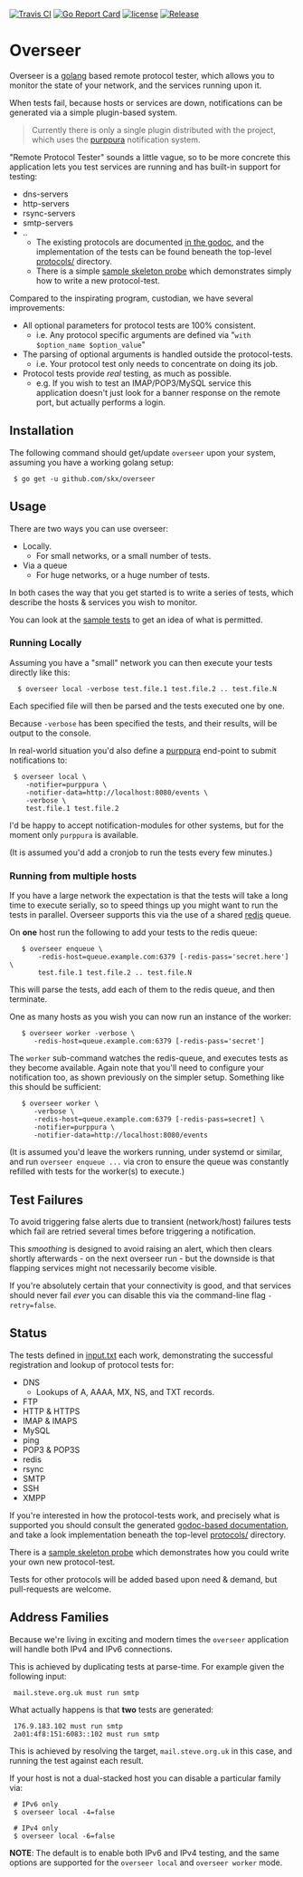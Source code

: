 [![Travis CI](https://img.shields.io/travis/skx/overseer/master.svg?style=flat-square)](https://travis-ci.org/skx/overseer)
[![Go Report Card](https://goreportcard.com/badge/github.com/skx/overseer)](https://goreportcard.com/report/github.com/skx/overseer)
[![license](https://img.shields.io/github/license/skx/overseer.svg)](https://github.com/skx/overseer/blob/master/LICENSE)
[![Release](https://img.shields.io/github/release/skx/overseer.svg)](https://github.com/skx/overseer/releases/latest)


# Overseer

Overseer is a [golang](https://golang.org/) based remote protocol tester, which allows you to monitor the state of your network, and the services running upon it.

When tests fail, because hosts or services are down, notifications can be generated via a simple plugin-based system.

> Currently there is only a single plugin distributed with the project, which uses the [purppura](https://github.com/skx/purppura/) notification system.

"Remote Protocol Tester" sounds a little vague, so to be more concrete this application lets you test services are running and has built-in support for testing:

* dns-servers
* http-servers
* rsync-servers
* smtp-servers
* ..
   * The existing protocols are documented [in the godoc](https://godoc.org/github.com/skx/overseer/protocols), and the implementation of the tests can be found beneath the top-level [protocols/](protocols/) directory.
   * There is a simple [sample skeleton probe](protocols/skeleton.go) which demonstrates simply how to write a new protocol-test.

Compared to the inspirating program, custodian, we have several improvements:

* All optional parameters for protocol tests are 100% consistent.
   * i.e. Any protocol specific arguments are defined via "`with $option_name $option_value`"
* The parsing of optional arguments is handled outside the protocol-tests.
   * i.e. Your protocol test only needs to concentrate on doing its job.
* Protocol tests provide _real_ testing, as much as possible.
   * e.g. If you wish to test an IMAP/POP3/MySQL service this application doesn't just look for a banner response on the remote port, but actually performs a login.



## Installation

The following command should get/update `overseer` upon your system, assuming
you have a working golang setup:

     $ go get -u github.com/skx/overseer



## Usage

There are two ways you can use overseer:

* Locally.
   * For small networks, or a small number of tests.
* Via a queue
   * For huge networks, or a huge number of tests.

In both cases the way that you get started is to write a series of tests,
which describe the hosts & services you wish to monitor.

You can look at the [sample tests](input.txt) to get an idea of what is permitted.


### Running Locally

Assuming you have a "small" network you can then execute your tests
directly like this:

      $ overseer local -verbose test.file.1 test.file.2 .. test.file.N

Each specified file will then be parsed and the tests executed one by one.

Because `-verbose` has been specified the tests, and their results, will be output to the console.

In real-world situation you'd also define a [purppura](https://github.com/skx/purppura) end-point to submit notifications to:

     $ overseer local \
        -notifier=purppura \
        -notifier-data=http://localhost:8080/events \
        -verbose \
        test.file.1 test.file.2

I'd be happy to accept notification-modules for other systems, but for the
moment only `purppura` is available.

(It is assumed you'd add a cronjob to run the tests every few minutes.)


### Running from multiple hosts

If you have a large network the expectation is that the tests will take a long time to execute serially, so to speed things up you might want to run the tests
in parallel.   Overseer supports this via the use of a shared [redis](https://redis.io/) queue.

On __one__ host run the following to add your tests to the redis queue:

       $ overseer enqueue \
           -redis-host=queue.example.com:6379 [-redis-pass='secret.here'] \
           test.file.1 test.file.2 .. test.file.N

This will parse the tests, add each of them to the redis queue, and then terminate.

One as many hosts as you wish you can now run an instance of the worker:

       $ overseer worker -verbose \
          -redis-host=queue.example.com:6379 [-redis-pass='secret']

The `worker` sub-command watches the redis-queue, and executes tests as they become available.  Again note that you'll need to configure your notification too, as shown previously on the simpler setup.  Something like this should be sufficient:

       $ overseer worker \
          -verbose \
          -redis-host=queue.example.com:6379 [-redis-pass=secret] \
          -notifier=purppura \
          -notifier-data=http://localhost:8080/events

(It is assumed you'd leave the workers running, under systemd or similar, and run `overseer enqueue ...` via cron to ensure the queue was constantly refilled with tests for the worker(s) to execute.)


## Test Failures

To avoid triggering false alerts due to transient (network/host) failures
tests which fail are retried several times before triggering a notification.

This _smoothing_ is designed to avoid raising an alert, which then clears
shortly afterwards - on the next overseer run - but the downside is that
flapping services might not necessarily become visible.

If you're absolutely certain that your connectivity is good, and that
services should never fail _ever_ you can disable this via the command-line
flag `-retry=false`.


## Status

The tests defined in [input.txt](input.txt) each work, demonstrating
the successful registration and lookup of protocol tests for:

* DNS
  * Lookups of A, AAAA, MX, NS, and TXT records.
* FTP
* HTTP & HTTPS
* IMAP & IMAPS
* MySQL
* ping
* POP3 & POP3S
* redis
* rsync
* SMTP
* SSH
* XMPP

If you're interested in how the protocol-tests work, and precisely
what is supported you should consult the generated [godoc-based documentation](https://godoc.org/github.com/skx/overseer/protocols), and take a look implementation beneath the top-level [protocols/](protocols/) directory.

There is a [sample skeleton probe](protocols/skeleton.go) which demonstrates how you could write your own new protocol-test.

Tests for other protocols will be added based upon need & demand, but pull-requests are welcome.


## Address Families

Because we're living in exciting and modern times the `overseer` application
will handle both IPv4 and IPv6 connections.

This is achieved by duplicating tests at parse-time.  For example given the following input:

     mail.steve.org.uk must run smtp

What actually happens is that __two__ tests are generated:

     176.9.183.102 must run smtp
     2a01:4f8:151:6083::102 must run smtp

This is achieved by resolving the target, `mail.steve.org.uk` in this case, and running the test against each result.

If your host is not a dual-stacked host you can disable a particular family via:

     # IPv6 only
     $ overseer local -4=false

     # IPv4 only
     $ overseer local -6=false

**NOTE**: The default is to enable both IPv6 and IPv4 testing, and the same options are supported for the `overseer local` and `overseer worker` mode.
